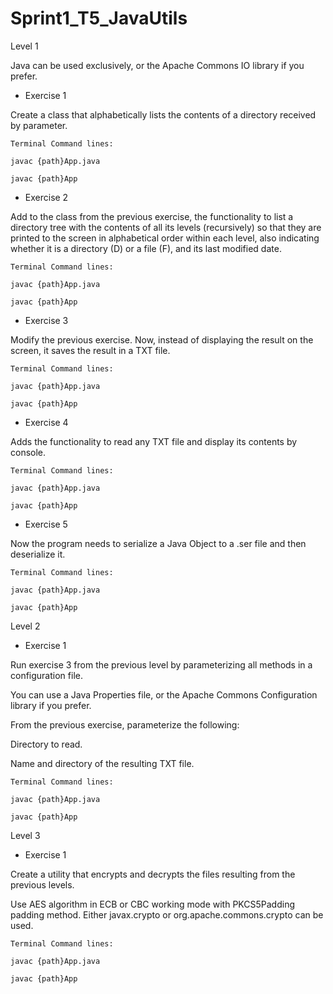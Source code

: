 # Sprint1_T5_JavaUtils

Level 1

Java can be used exclusively, or the Apache Commons IO library if you prefer.

- Exercise 1

Create a class that alphabetically lists the contents of a directory received by parameter.


	Terminal Command lines:
	
	javac {path}App.java
	
	javac {path}App


- Exercise 2

Add to the class from the previous exercise, the functionality to list a directory tree with the contents of all its levels (recursively) so that they are printed to the screen in alphabetical order within each level, also indicating whether it is a directory (D) or a file (F), and its last modified date.


	Terminal Command lines:
	
	javac {path}App.java
	
	javac {path}App


- Exercise 3

Modify the previous exercise. Now, instead of displaying the result on the screen, it saves the result in a TXT file.


	Terminal Command lines:
	
	javac {path}App.java
	
	javac {path}App


- Exercise 4

Adds the functionality to read any TXT file and display its contents by console.


	Terminal Command lines:
	
	javac {path}App.java
	
	javac {path}App


- Exercise 5

Now the program needs to serialize a Java Object to a .ser file and then deserialize it.


	Terminal Command lines:
	
	javac {path}App.java
	
	javac {path}App


Level 2

- Exercise 1

Run exercise 3 from the previous level by parameterizing all methods in a configuration file.

You can use a Java Properties file, or the Apache Commons Configuration library if you prefer.

From the previous exercise, parameterize the following:

Directory to read.

Name and directory of the resulting TXT file.


	Terminal Command lines:
	
	javac {path}App.java
	
	javac {path}App


Level 3

- Exercise 1

Create a utility that encrypts and decrypts the files resulting from the previous levels.

Use AES algorithm in ECB or CBC working mode with PKCS5Padding padding method. Either javax.crypto or org.apache.commons.crypto can be used.


	Terminal Command lines:
	
	javac {path}App.java
	
	javac {path}App